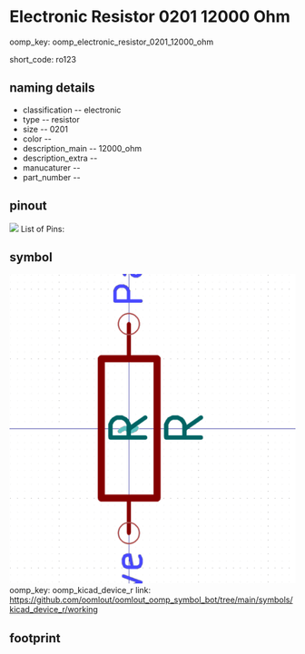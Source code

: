 # Electronic Resistor 0201 12000 Ohm
oomp_key: oomp_electronic_resistor_0201_12000_ohm  

short_code: ro123
## naming details
* classification -- electronic
* type -- resistor
* size -- 0201
* color -- 
* description_main -- 12000_ohm
* description_extra -- 
* manucaturer -- 
* part_number -- 
## pinout
![](working_pinout_600.png)
List of Pins:

## symbol

![](symbol/0/working/working_600.png)  
oomp_key: oomp_kicad_device_r
link: https://github.com/oomlout/oomlout_oomp_symbol_bot/tree/main/symbols/kicad_device_r/working


## footprint
